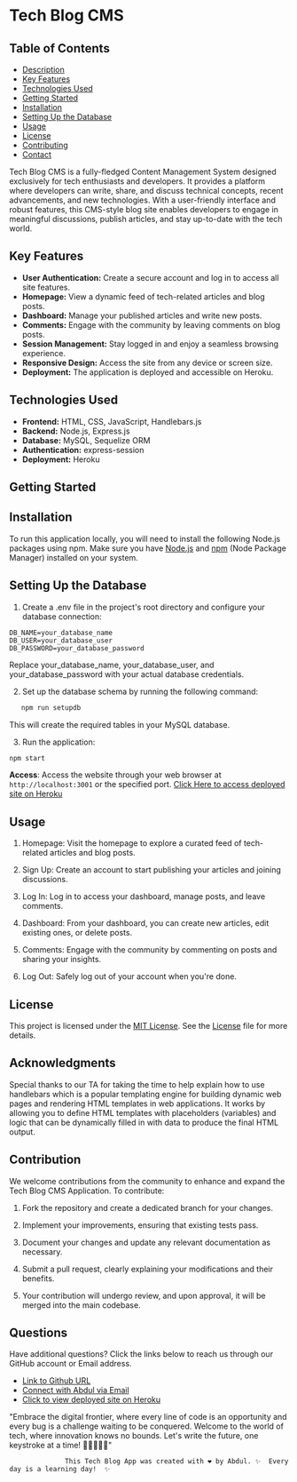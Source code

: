 # Tech Blog CMS

## Table of Contents

- [Description](#description)
- [Key Features](#key-features)
- [Technologies Used](#technologies-used)
- [Getting Started](#getting-started)
- [Installation](#installation)
- [Setting Up the Database](#setting-up-the-database)
- [Usage](#usage)
- [License](#license)
- [Contributing](#contributing)
- [Contact](#contact)

Tech Blog CMS is a fully-fledged Content Management System designed exclusively for tech enthusiasts and developers. It provides a platform where developers can write, share, and discuss technical concepts, recent advancements, and new technologies. With a user-friendly interface and robust features, this CMS-style blog site enables developers to engage in meaningful discussions, publish articles, and stay up-to-date with the tech world.

## Key Features

- **User Authentication:** Create a secure account and log in to access all site features.
- **Homepage:** View a dynamic feed of tech-related articles and blog posts.
- **Dashboard:** Manage your published articles and write new posts.
- **Comments:** Engage with the community by leaving comments on blog posts.
- **Session Management:** Stay logged in and enjoy a seamless browsing experience.
- **Responsive Design:** Access the site from any device or screen size.
- **Deployment:** The application is deployed and accessible on Heroku.

## Technologies Used

- **Frontend:** HTML, CSS, JavaScript, Handlebars.js
- **Backend:** Node.js, Express.js
- **Database:** MySQL, Sequelize ORM
- **Authentication:** express-session
- **Deployment:** Heroku

## Getting Started

## Installation

To run this application locally, you will need to install the following Node.js packages using npm. Make sure you have [Node.js](https://nodejs.org/) and [npm](https://www.npmjs.com/) (Node Package Manager) installed on your system.

## Setting Up the Database
1. Create a .env file in the project's root directory and configure your database connection:
```env
DB_NAME=your_database_name
DB_USER=your_database_user
DB_PASSWORD=your_database_password

```
Replace your_database_name, your_database_user, and your_database_password with your actual database credentials.

2. Set up the database schema by running the following command:

```bash
   npm run setupdb
   ```
   This will create the required tables in your MySQL database.

 3. Run the application:
 
 ```bash
 npm start
 ```
**Access**: Access the website through your web browser at `http://localhost:3001` or the specified port.
   [Click Here to access deployed site on Heroku](https://tech-blogpost-3a2bb1ffc243.herokuapp.com)

## Usage

1. Homepage: Visit the homepage to explore a curated feed of tech-related articles and blog posts.

2. Sign Up: Create an account to start publishing your articles and joining discussions.

4. Log In: Log in to access your dashboard, manage posts, and leave comments.

5. Dashboard: From your dashboard, you can create new articles, edit existing ones, or delete posts.

6. Comments: Engage with the community by commenting on posts and sharing your insights.

7. Log Out: Safely log out of your account when you're done.
   
## License

This project is licensed under the [MIT License](LICENSE). See the [License](LICENSE) file for more details.

## Acknowledgments

Special thanks to our TA for taking the time to help explain how to use handlebars which is a popular templating engine for building dynamic web pages and rendering HTML templates in web applications. It works by allowing you to define HTML templates with placeholders (variables) and logic that can be dynamically filled in with data to produce the final HTML output.

## Contribution

We welcome contributions from the community to enhance and expand the Tech Blog CMS Application. To contribute:

1. Fork the repository and create a dedicated branch for your changes.

2. Implement your improvements, ensuring that existing tests pass.

3. Document your changes and update any relevant documentation as necessary.

4. Submit a pull request, clearly explaining your modifications and their benefits.

5. Your contribution will undergo review, and upon approval, it will be merged into the main codebase.


## Questions

Have additional questions? Click the links below to reach us through our GitHub account or Email address.

- [Link to Github URL](https://github.com/abdulsamedtma/tech-blog)
- [Connect with Abdul via Email](mailto:abdulsamedtma@gmail.com)
- [Click to view deployed site on Heroku](https://tech-blogpost-3a2bb1ffc243.herokuapp.com)


"Embrace the digital frontier, where every line of code is an opportunity and every bug is a challenge waiting to be conquered. Welcome to the world of tech, where innovation knows no bounds. Let's write the future, one keystroke at a time! 🚀👩‍💻👨‍💻"



                  This Tech Blog App was created with ❤️ by Abdul. ✨  Every day is a learning day!  ✨
